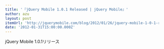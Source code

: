 ```yaml
---
title: '『jQuery Mobile 1.0.1 Released | jQuery Mobile』'
author: azu
layout: post
itemUrl: 'http://jquerymobile.com/blog/2012/01/26/jquery-mobile-1-0-1-released/'
date: '2012-01-31T15:00:00.000Z'
---
```

jQuery Mobile 1.0.1リリース
